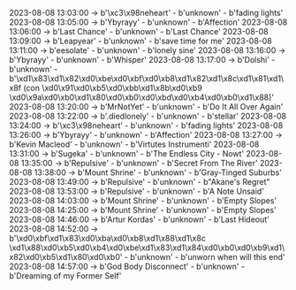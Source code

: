 2023-08-08 13:03:00 -> b'\xc3\x98neheart' - b'unknown' - b'fading lights'
2023-08-08 13:05:00 -> b'Ybyrayy' - b'unknown' - b'Affection'
2023-08-08 13:06:00 -> b'Last Chance' - b'unknown' - b'Last Chance'
2023-08-08 13:09:00 -> b'Leapyear' - b'unknown' - b'save time for me'
2023-08-08 13:11:00 -> b'eesolate' - b'unknown' - b'lonely sine'
2023-08-08 13:16:00 -> b'Ybyrayy' - b'unknown' - b'Whisper'
2023-08-08 13:17:00 -> b'Dolshi' - b'unknown' - b'\xd1\x83\xd1\x82\xd0\xbe\xd0\xbf\xd0\xb8\xd1\x82\xd1\x8c\xd1\x81\xd1\x8f (con \xd0\x91\xd0\xb5\xd0\xbb\xd1\x8b\xd0\xb9 \xd0\x9a\xd0\xb0\xd1\x80\xd0\xb0\xd0\xbd\xd0\xb4\xd0\xb0\xd1\x88)'
2023-08-08 13:20:00 -> b'MrNotYet' - b'unknown' - b'Do It All Over Again'
2023-08-08 13:22:00 -> b'.diedlonely' - b'unknown' - b'stellar'
2023-08-08 13:24:00 -> b'\xc3\x98neheart' - b'unknown' - b'fading lights'
2023-08-08 13:26:00 -> b'Ybyrayy' - b'unknown' - b'Affection'
2023-08-08 13:27:00 -> b'Kevin Macleod' - b'unknown' - b'Virtutes Instrumenti'
2023-08-08 13:31:00 -> b'Sugeka' - b'unknown' - b'The Endless City - Nowt'
2023-08-08 13:35:00 -> b'Repulsive' - b'unknown' - b'Secret From The River'
2023-08-08 13:38:00 -> b'Mount Shrine' - b'unknown' - b'Gray-Tinged Suburbs'
2023-08-08 13:49:00 -> b'Repulsive' - b'unknown' - b"Akane's Regret"
2023-08-08 13:53:00 -> b'Repulsive' - b'unknown' - b'A Note Unsaid'
2023-08-08 14:03:00 -> b'Mount Shrine' - b'unknown' - b'Empty Slopes'
2023-08-08 14:25:00 -> b'Mount Shrine' - b'unknown' - b'Empty Slopes'
2023-08-08 14:46:00 -> b'Artur Kordas' - b'unknown' - b'Last Hideout'
2023-08-08 14:52:00 -> b'\xd0\xbf\xd1\x83\xd0\xba\xd0\xb8\xd1\x88\xd1\x8c \xd1\x88\xd0\xb5\xd0\xb4\xd0\xbe\xd1\x83\xd1\x84\xd0\xb0\xd0\xb9\xd1\x82\xd0\xb5\xd1\x80\xd0\xb0' - b'unknown' - b'unworn when will this end'
2023-08-08 14:57:00 -> b'God Body Disconnect' - b'unknown' - b'Dreaming of my Former Self'
